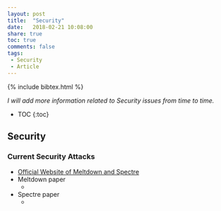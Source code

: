 ```yaml
---
layout: post
title:  "Security"
date:   2018-02-21 10:08:00
share: true
toc: true
comments: false
tags:
 - Security
 - Article
---
```


{% include bibtex.html %}

*I will add more information related to Security issues from time to time.*

* TOC
{:toc}

## Security

### Current Security Attacks

<bibtex src="{{ site.url }}/bibtex/2018_-_Security.bib"></bibtex>

* [Official Website of Meltdown and Spectre](https://meltdownattack.com/)
* Meltdown paper 
  * <div class="bibtex_display" bibtexkeys="Lipp2018meltdown"></div>
* Spectre paper 
  * <div class="bibtex_display" bibtexkeys="Kocher2018spectre"></div>
